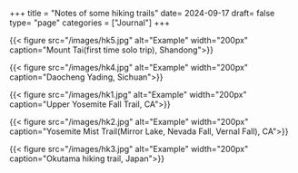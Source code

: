 +++
title = "Notes of some hiking trails"
date= 2024-09-17
draft= false
type= "page"
categories = ["Journal"]
+++

{{< figure src="/images/hk5.jpg" alt="Example" width="200px" caption="Mount Tai(first time solo trip), Shandong">}}

{{< figure src="/images/hk4.jpg" alt="Example" width="200px" caption="Daocheng Yading, Sichuan">}}

{{< figure src="/images/hk1.jpg" alt="Example" width="200px" caption="Upper Yosemite Fall Trail, CA">}}

{{< figure src="/images/hk2.jpg" alt="Example" width="200px" caption="Yosemite Mist Trail(Mirror Lake, Nevada Fall, Vernal Fall), CA">}}

{{< figure src="/images/hk3.jpg" alt="Example" width="200px" caption="Okutama hiking trail, Japan">}}